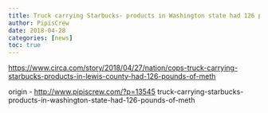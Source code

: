 ```yaml
---
title: Truck carrying Starbucks- products in Washington state had 126 pounds of meth
author: PipisCrew
date: 2018-04-28
categories: [news]
toc: true
---
```


https://www.circa.com/story/2018/04/27/nation/cops-truck-carrying-starbucks-products-in-lewis-county-had-126-pounds-of-meth

origin - http://www.pipiscrew.com/?p=13545 truck-carrying-starbucks-products-in-washington-state-had-126-pounds-of-meth